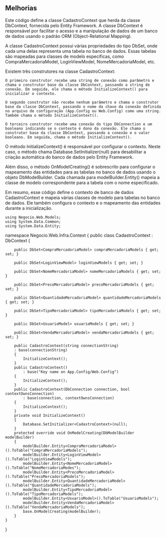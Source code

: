 ## Melhorias

Este código define a classe CadastroContext que herda da classe DbContext, fornecida pelo Entity Framework. A classe DbContext é responsável por facilitar o acesso e a manipulação de dados de um banco de dados usando o padrão ORM (Object-Relational Mapping).

A classe CadastroContext possui várias propriedades do tipo DbSet<T>, onde cada uma delas representa uma tabela no banco de dados. Essas tabelas são mapeadas para classes de modelo específicas, como CompraMercadoriaModel, LoginViewModel, NomeMercadoriaModel, etc.

Existem três construtores na classe CadastroContext:

    O primeiro construtor recebe uma string de conexão como parâmetro e chama o construtor base da classe DbContext, passando a string de conexão. Em seguida, ele chama o método InitializeContext() para inicializar o contexto.

    O segundo construtor não recebe nenhum parâmetro e chama o construtor base da classe DbContext, passando o nome da chave da conexão definida no arquivo de configuração (App.Config ou Web.Config) como uma string. Também chama o método InitializeContext().

    O terceiro construtor recebe uma conexão do tipo DbConnection e um booleano indicando se o contexto é dono da conexão. Ele chama o construtor base da classe DbContext, passando a conexão e o valor booleano. Em seguida, chama o método InitializeContext().

O método InitializeContext() é responsável por configurar o contexto. Neste caso, o método chama Database.SetInitializer<CadastroContext>(null) para desabilitar a criação automática do banco de dados pelo Entity Framework.

Além disso, o método OnModelCreating() é sobrescrito para configurar o mapeamento das entidades para as tabelas no banco de dados usando o objeto DbModelBuilder. Cada chamada para modelBuilder.Entity<T>() mapeia a classe de modelo correspondente para a tabela com o nome especificado.

Em resumo, esse código define o contexto de banco de dados CadastroContext e mapeia várias classes de modelo para tabelas no banco de dados. Ele também configura o contexto e o mapeamento das entidades durante a inicialização.
    
   
    
    using Negocio.Web.Models;
    using System.Data.Common;
    using System.Data.Entity;


  namespace Negocio.Web.Infra.Context
{
    public class CadastroContext : DbContext
    {

        public DbSet<CompraMercadoriaModel> compraMercadoriaModels { get; set; }
    
        public DbSet<LoginViewModel> loginViewModels { get; set; }

        public DbSet<NomeMercadoriaModel> nomeMercadoriaModels { get; set; }

        public DbSet<PrecoMercadoriaModel> precoMercadoriaModels { get; set; }

        public DbSet<QuantidadeMercadoriaModel> quantidadeMercadoriaModels { get; set; }

        public DbSet<TipoMercadoriaModel> tipoMercadoriaModels { get; set; }

        public DbSet<UsuarioModel> usuarioModels { get; set; }

        public DbSet<VendaMercadoriaModel> vendaMercadoriaModels { get; set; }

        public CadastroContext(string connectionString)
        : base(connectionString)
        {
            InitializeContext();
        }
        public CadastroContext()
            : base("Key name on App.Config/Web.Config")
        {
            InitializeContext();
        }
        public CadastroContext(DbConnection connection, bool contextOwnsConnection)
            : base(connection, contextOwnsConnection)
        {
            InitializeContext();
        }
        private void InitializeContext()
        {
            Database.SetInitializer<CadastroContext>(null);
        }
        protected override void OnModelCreating(DbModelBuilder modelBuilder)
        {
            modelBuilder.Entity<CompraMercadoriaModel>().ToTable("CompraMercadoriaModels");
            modelBuilder.Entity<LoginViewModel>().ToTable("LoginViewModels");
            modelBuilder.Entity<NomeMercadoriaModel>().ToTable("NomeMercadoriaModes");
            modelBuilder.Entity<PrecoMercadoriaModel>().ToTable("PrecoMercadoriaModels");
            modelBuilder.Entity<QuantidadeMercadoriaModel>().ToTable("QuantidadeMercadoriaModels");
            modelBuilder.Entity<TipoMercadoriaModel>().ToTable("TipoMercadoriaModels");
            modelBuilder.Entity<UsuarioModel>().ToTable("UsuarioModels");
            modelBuilder.Entity<VendaMercadoriaModel>().ToTable("VendaMercadoriaModels");
            base.OnModelCreating(modelBuilder);
        }
    }
}
    



